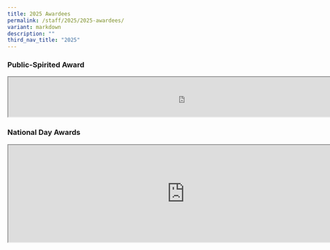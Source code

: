 ```yaml
---
title: 2025 Awardees
permalink: /staff/2025/2025-awardees/
variant: markdown
description: ""
third_nav_title: "2025"
---
```

<h3>Public-Spirited Award</h3>

<iframe src="https://docs.google.com/document/d/e/2PACX-1vRd-aWBiBmZNxR8SpMtuUrLHJzWkU1RWUCmxx2r-SMjqk5Xtnk9nxNnh0eDAyb57g5meixixc0QMyh9/pub?embedded=true" width="800px" height="90px" scrolling="no"></iframe>

<h3>National Day Awards</h3>
<iframe src="https://docs.google.com/document/d/e/2PACX-1vSTY-K26E6wJ66SIPtTpgTr8bLD80paT6iCCpcJIEejjvLVaNWuxDkipM7dx48L-aWrkpbqXa6wI4QB/pub?embedded=true" width="800px" height="220px"></iframe>